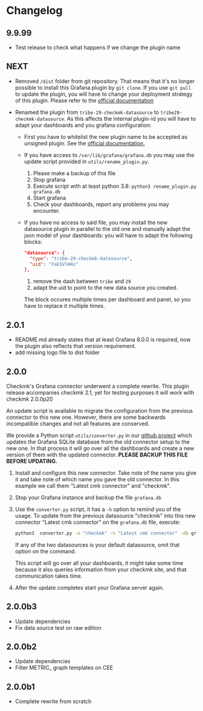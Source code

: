 # Changelog

[//]: # (The ci will use the first section starting with `##` as release notes.)

## 9.9.99

* Test release to check what happens if we change the plugin name

## NEXT

* Removed `/dist` folder from git repository. That means that it's no longer
  possible to install this Grafana plugin by `git clone`. If you use `git pull`
  to update the plugin, you will have to change your deployment strategy of
  this plugin. Please refer to the [official documentation][1]

[1]: https://docs.checkmk.com/2.1.0/en/grafana.html

* Renamed the plugin from `tribe-29-checkmk-datasource` to
  `tribe29-checkmk-datasource`. As this affects the internal plugin-id you will
  have to adapt your dashboards and you grafana configuration:

  * First you have to whitelist the new plugin name to be accepted as unsigned
    plugin. See the [official documentation.][docs]
  * If you have access to `/var/lib/grafana/grafana.db` you may use the update
    script provided in `utils/rename_plugin.py`.

    1. Please make a backup of this file
    2. Stop grafana
    3. Execute script with at least python 3.8:
       `python3 rename_plugin.py grafana.db`
    4. Start grafana
    5. Check your dashboards, report any problems you may encounter.

  * If you have no access to said file, you may install the new datasource
    plugin in parallel to the old one and manually adapt the json model of your
    dashboards: you will have to adapt the following blocks:
    ```json
    "datasource": {
      "type": "tribe-29-checkmk-datasource",
      "uid": "FakSVlW4z"
    },
    ```

    1. remove the dash between `tribe` and `29`
    2. adapt the uid to point to the new data source you created.

    The block occures multiple times per dashboard and panel, so you have to
    replace it multiple times.

[docs]: https://docs.checkmk.com/latest/en/grafana.html#allow_unsigned

## 2.0.1

* README.md already states that at least Grafana 8.0.0 is required, now the
  plugin also reflects that version requirement.
* add missing logo file to dist folder

## 2.0.0

Checkmk's Grafana connector underwent a complete rewrite. This plugin release
accompanies checkmk 2.1, yet for testing purposes it will work with checkmk
2.0.0p20

An update script is available to migrate the configuration from the previous
connector to this new one. However, there are some backwards incompatible
changes and not all features are conserved.

We provide a Python script `utils/converter.py` in our [github project][github] which updates the Grafana
SQLite database from the old connector setup to the new one. In that process it
will go over all the dashboards and create a new version of them with the
updated connector. **PLEASE BACKUP THIS FILE BEFORE UPDATING.**

1. Install and configure this new connector. Take note of the name you give it
   and take note of which name you gave the old connector. In this example we
   call them "Latest cmk connector" and "checkmk".
2. Stop your Grafana instance and backup the file `grafana.db`
3. Use the `converter.py` script, it has a `-h` option to remind you of the
   usage. To update from the previous datasource "checkmk" into this new
   connector "Latest cmk connector" on the `grafana.db` file, execute:

   ```BASH
   python3  converter.py -o "checkmk" -n "Latest cmk connector" -db grafana.db
   ```

   If any of the two datasources is your default datasource, omit that option on
   the command.

   This script will go over all your dashboards, it might take some time because it
   also queries information from your checkmk site, and that communication takes
   time.

4. After the update completes start your Grafana server again.

[github]: https://github.com/tribe29/grafana-checkmk-datasource/


## 2.0.0b3

* Update dependencies
* Fix data source test on raw edition

## 2.0.0b2

* Update dependencies
* Filter METRIC_ graph templates on CEE

## 2.0.0b1

* Complete rewrite from scratch
